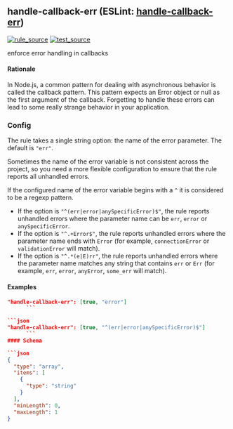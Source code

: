 <!-- Start:AutoDoc:: Modify `src/readme/rules.ts` and run `gulp readme` to update block -->
## handle-callback-err (ESLint: [handle-callback-err](http://eslint.org/docs/rules/handle-callback-err))
[![rule_source](https://img.shields.io/badge/%F0%9F%93%8F%20rule-source-green.svg)](https://github.com/buzinas/tslint-eslint-rules/blob/master/src/rules/handleCallbackErrRule.ts)
[![test_source](https://img.shields.io/badge/%F0%9F%93%98%20test-source-blue.svg)](https://github.com/buzinas/tslint-eslint-rules/blob/master/src/test/rules/handleCallbackErrRuleTests.ts)

enforce error handling in callbacks

#### Rationale

In Node.js, a common pattern for dealing with asynchronous behavior is called the callback
pattern. This pattern expects an Error object or null as the first argument of the callback.
Forgetting to handle these errors can lead to some really strange behavior in your
application.

### Config

The rule takes a single string option: the name of the error parameter. The default is
`"err"`.

Sometimes the name of the error variable is not consistent across the project, so you need a
more flexible configuration to ensure that the rule reports all unhandled errors.

If the configured name of the error variable begins with a `^` it is considered to be a
regexp pattern.

- If the option is `"^(err|error|anySpecificError)$"`, the rule reports unhandled errors
  where the parameter name can be `err`, `error` or `anySpecificError`.
- If the option is `"^.+Error$"`, the rule reports unhandled errors where the parameter
  name ends with `Error` (for example, `connectionError` or `validationError` will
  match).
- If the option is `"^.*(e|E)rr"`, the rule reports unhandled errors where the parameter
  name matches any string that contains `err` or `Err` (for example, `err`, `error`,
  `anyError`, `some_err` will match).

#### Examples

```json
"handle-callback-err": [true, "error"]
      ```

```json
"handle-callback-err": [true, "^(err|error|anySpecificError)$"]
      ```
#### Schema

```json
{
  "type": "array",
  "items": [
    {
      "type": "string"
    }
  ],
  "minLength": 0,
  "maxLength": 1
}
```
<!-- End:AutoDoc -->
